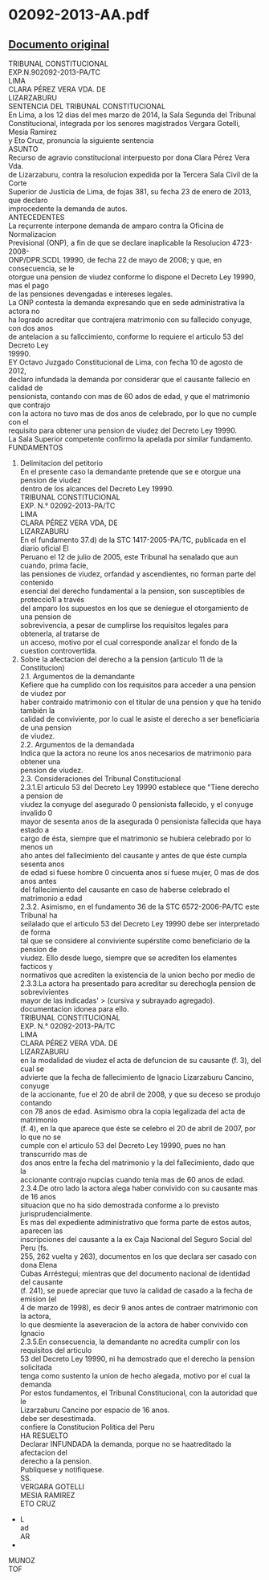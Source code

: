 
02092-2013-AA.pdf
=================
  
[Documento original](https://tc.gob.pe/jurisprudencia/2014/02092-2013-AA.pdf)  
---  
TRIBUNAL CONSTITUCIONAL  
EXP.N.902092-2013-PA/TC  
LIMA  
CLARA PÉREZ VERA VDA. DE  
LIZARZABURU  
SENTENCIA DEL TRIBUNAL CONSTITUCIONAL  
En Lima, a los 12 dias del mes marzo de 2014, la Sala Segunda del Tribunal  
Constitucional, integrada por los senores magistrados Vergara Gotelli, Mesia Ramirez  
y Eto Cruz, pronuncia la siguiente sentencia  
ASUNTO  
Recurso de agravio constitucional interpuesto por dona Clara Pérez Vera Vda.  
de Lizarzaburu, contra la resolucion expedida por la Tercera Sala Civil de la Corte  
Superior de Justicia de Lima, de fojas 381, su fecha 23 de enero de 2013, que declaro  
improcedente la demanda de autos.  
ANTECEDENTES  
La reçurrente interpone demanda de amparo contra la Oficina de Normalizacion  
Previsional (ONP), a fin de que se declare inaplicable la Resolucion 4723-2008-  
ONP/DPR.SCDL 19990, de fecha 22 de mayo de 2008; y que, en consecuencia, se le  
otorgue una pension de viudez conforme lo dispone el Decreto Ley 19990, mas el pago  
de las pensiones devengadas e intereses legales.  
La ONP contesta la demanda expresando que en sede administrativa la actora no  
ha logrado acreditar que contrajera matrimonio con su fallecido conyuge, con dos anos  
de antelacion a su fallccimiento, conforme lo requiere el articulo 53 del Decreto Ley  
19990.  
EY Octavo Juzgado Constitucional de Lima, con fecha 10 de agosto de 2012,  
declaro infundada la demanda por considerar que el causante fallecio en calidad de  
pensionista, contando con mas de 60 ados de edad, y que el matrimonio que contrajo  
con la actora no tuvo mas de dos anos de celebrado, por lo que no cumple con el  
requisito para obtener una pension de viudez del Decreto Ley 19990.  
La Sala Superior competente confirmo la apelada por similar fundamento.  
FUNDAMENTOS  
1. Delimitacion del petitorio  
En el presente caso la demandante pretende que se e otorgue una pension de viudez  
dentro de los alcances del Decreto Ley 19990.  
TRIBUNAL CONSTITUCIONAL  
EXP. N.° 02092-2013-PA/TC  
LIMA  
CLARA PÉREZ VERA VDA, DE  
LIZARZABURU  
En el fundamento 37.d) de la STC 1417-2005-PA/TC, publicada en el diario oficial El  
Peruano el 12 de julio de 2005, este Tribunal ha senalado que aun cuando, prima facie,  
las pensiones de viudez, orfandad y ascendientes, no forman parte del contenido  
esencial del derecho fundamental a la pension, son susceptibles de proteccio1l a través  
del amparo los supuestos en los que se deniegue el otorgamiento de una pension de  
sobrevivencia, a pesar de cumplirse los requisitos legales para obtenerla, al tratarse de  
un acceso, motivo por el cual corresponde analizar el fondo de la cuestion controvertida.  
2. Sobre Ia afectacion del derecho a la pension (articulo 11 de la Constitucion)  
2.1. Argumentos de la demandante  
Kefiere que ha cumplido con los requisitos para acceder a una pension de viudez por  
haber contraido matrimonio con el titular de una pension y que ha tenido también la  
calidad de conviviente, por lo cual le asiste el derecho a ser beneficiaria de una pension  
de viudez.  
2.2. Argumentos de la demandada  
Indica que la actora no reune los anos necesarios de matrimonio para obtener una  
pension de viudez.  
2.3. Consideraciones del Tribunal Constitucional  
2.3.1.El articulo 53 del Decreto Ley 19990 establece que "Tiene derecho a pension de  
viudez la conyuge del asegurado 0 pensionista fallecido, y el conyuge invalido 0  
mayor de sesenta anos de la asegurada 0 pensionista fallecida que haya estado a  
cargo de ésta, siempre que el matrimonio se hubiera celebrado por lo menos un  
aho antes del fallecimiento del causante y antes de que éste cumpla sesenta anos  
de edad si fuese hombre 0 cincuenta anos si fuese mujer, 0 mas de dos anos antes  
del fallecimiento del causante en caso de haberse celebrado el matrimonio a edad  
2.3.2. Asimismo, en el fundamento 36 de la STC 6572-2006-PA/TC este Tribunal ha  
seilalado que el articulo 53 del Decreto Ley 19990 debe ser interpretado de forma  
tal que se considere al conviviente supérstite como beneficiario de la pension de  
viudez. Ello desde luego, siempre que se acrediten los elamentes facticos y  
normativos que acrediten la existencia de la union becho por medio de  
2.3.3.La actora ha presentado para acreditar su derechogla pension de sobrevivientes  
mayor de las indicadas' > (cursiva y subrayado agregado).  
documentacion idonea para ello.  
TRIBUNAL CONSTITUCIONAL  
EXP. N.° 02092-2013-PA/TC  
LIMA  
CLARA PÉREZ VERA VDA. DE  
LIZARZABURU  
en la modalidad de viudez el acta de defuncion de su causante (f. 3), del cual se  
advierte que la fecha de fallecimiento de Ignacio Lizarzaburu Cancino, conyuge  
de la accionante, fue el 20 de abril de 2008, y que su deceso se produjo contando  
con 78 anos de edad. Asimismo obra la copia legalizada del acta de matrimonio  
(f. 4), en la que aparece que éste se celebro el 20 de abril de 2007, por lo que no se  
cumple con el articulo 53 del Decreto Ley 19990, pues no han transcurrido mas de  
dos anos entre la fecha del matrimonio y la del fallecimiento, dado que la  
accionante contrajo nupcias cuando tenia mas de 60 anos de edad.  
2.3.4.De otro lado la actora alega haber convivido con su causante mas de 16 anos  
situacion que no ha sido demostrada conforme a lo previsto jurisprudencialmente.  
Es mas del expediente administrativo que forma parte de estos autos, aparecen las  
inscripciones del causante a la ex Caja Nacional del Seguro Social del Peru (fs.  
255, 262 vuelta y 263), documentos en los que declara ser casado con dona Elena  
Cubas Arréstegui; mientras que del documento nacional de identidad del causante  
(f. 241), se puede apreciar que tuvo la calidad de casado a la fecha de emision (el  
4 de marzo de 1998), es decir 9 anos antes de contraer matrimonio con la actora,  
lo que desmiente la aseveracion de la actora de haber convivido con Ignacio  
2.3.5.En consecuencia, la demandante no acredita cumplir con los requisitos del articulo  
53 del Decreto Ley 19990, ni ha demostrado que el derecho la pension solicitada  
tenga como sustento la union de hecho alegada, motivo por el cual la demanda  
Por estos fundamentos, el Tribunal Constitucional, con la autoridad que le  
Lizarzaburu Cancino por espacio de 16 anos.  
debe ser desestimada.  
confiere la Constitucion Politica del Peru  
HA RESUELTO  
Declarar INFUNDADA la demanda, porque no se haatreditado la afectacion del  
derecho a la pension.  
Publiquese y notifiquese.  
SS.  
VERGARA GOTELLI  
MESIA RAMIREZ  
ETO CRUZ  
- L  
ad  
 AR  
-  
MUNOZ  
TOF